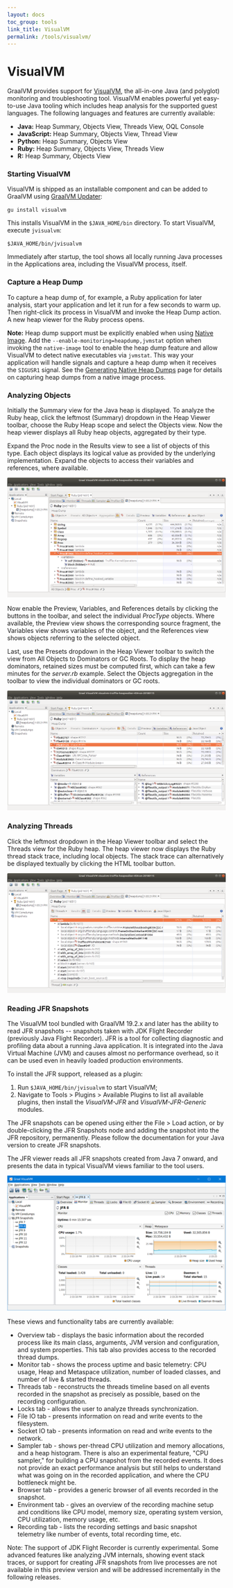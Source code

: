 ```yaml
---
layout: docs
toc_group: tools
link_title: VisualVM
permalink: /tools/visualvm/
---
```


# VisualVM

GraalVM provides support for [VisualVM](https://visualvm.github.io), the all-in-one Java (and polyglot) monitoring and troubleshooting tool. VisualVM enables powerful yet easy-to-use Java tooling which includes heap analysis for the supported guest languages. The following languages and features are currently available:

 - __Java:__ Heap Summary, Objects View, Threads View, OQL Console
 - __JavaScript:__ Heap Summary, Objects View, Thread View
 - __Python:__ Heap Summary, Objects View
 - __Ruby:__ Heap Summary, Objects View, Threads View
 - __R:__ Heap Summary, Objects View

### Starting VisualVM

VisualVM is shipped as an installable component and can be added to GraalVM using [GraalVM Updater](../reference-manual/graalvm-updater.md):

```shell
gu install visualvm
```

This installs VisualVM in the `$JAVA_HOME/bin` directory.
To start VisualVM, execute `jvisualvm`:

```shell
$JAVA_HOME/bin/jvisualvm
```
Immediately after startup, the tool shows all locally running Java processes in the Applications area, including the VisualVM process, itself.

### Capture a Heap Dump
To capture a heap dump of, for example, a Ruby application for later analysis, start your application and let it run for a few seconds to warm up.
Then right-click its process in VisualVM and invoke the Heap Dump action.
A new heap viewer for the Ruby process opens.

__Note:__ Heap dump support must be explicitly enabled when using [Native Image](../reference-manual/native-image/README.md).
Add the `--enable-monitoring=heapdump,jvmstat` option when invoking the `native-image` tool to enable the heap dump feature and allow VisualVM to detect native executables via `jvmstat`.
This way your application will handle signals and capture a heap dump when it receives the `SIGUSR1` signal.
See the [Generating Native Heap Dumps](../reference-manual/native-image/guides/create-heap-dump-from-native-executable.md) page for details on capturing heap dumps from a native image process.

### Analyzing Objects
Initially the Summary view for the Java heap is displayed.
To analyze the Ruby heap, click the leftmost (Summary) dropdown in the Heap Viewer toolbar, choose the Ruby Heap scope and select the Objects view.
Now the heap viewer displays all Ruby heap objects, aggregated by their type.

Expand the Proc node in the Results view to see a list of objects of this type.
Each object displays its logical value as provided by the underlying implementation.
Expand the objects to access their variables and references, where available.

![VisualVM: Heap Viewer Objects](img/HeapViewer_objects.png)

Now enable the Preview, Variables, and References details by clicking the buttons in the toolbar, and select the individual _ProcType_ objects.
Where available, the Preview view shows the corresponding source fragment, the Variables view shows variables of the object, and the References view shows objects referring to the selected object.

Last, use the Presets dropdown in the Heap Viewer toolbar to switch the view from All Objects to Dominators or GC Roots.
To display the heap dominators, retained sizes must be computed first, which can take a few minutes for the _server.rb_ example.
Select the Objects aggregation in the toolbar to view the individual dominators or GC roots.

![VisualVM: Heap Viewer Objects Dominators](img/HeapViewer_objects_dominators.png)

### Analyzing Threads
Click the leftmost dropdown in the Heap Viewer toolbar and select the Threads view for the Ruby heap.
The heap viewer now displays the Ruby thread stack trace, including local objects. The stack trace can alternatively be displayed textually by clicking the HTML toolbar button.

![VisualVM: Heap Viewer Thread](img/HeapViewer_thread.png)

### Reading JFR Snapshots
The VisualVM tool bundled with GraalVM 19.2.x and later has the ability to read JFR snapshots -- snapshots taken with JDK Flight Recorder (previously Java Flight Recorder).
JFR is a tool for collecting diagnostic and profiling data about a running Java application.
It is integrated into the Java Virtual Machine (JVM) and causes almost no performance overhead, so it can be used even in heavily loaded production environments.

To install the JFR support, released as a plugin:
1. Run `$JAVA_HOME/bin/jvisualvm` to start VisualVM;
2. Navigate to Tools > Plugins > Available Plugins to list all available plugins, then install the _VisualVM-JFR_ and
_VisualVM-JFR-Generic_ modules.

The JFR snapshots can be opened using either the File > Load action, or by double-clicking the JFR Snapshots node and adding the snapshot into the JFR
repository, permanently.
Please follow the documentation for your Java version to create JFR snapshots.

The JFR viewer reads all JFR snapshots created from Java 7 onward, and presents the data in typical VisualVM views familiar to the tool users.

![VisualVM: Viewing JFR via VisualVM](img/visualvm_jfr.png)

These views and functionality tabs are currently available:

* Overview tab - displays the basic information about the recorded process like
its main class, arguments, JVM version and configuration, and system properties.
This tab also provides access to the recorded thread dumps.
* Monitor tab - shows the process uptime and basic telemetry: CPU usage, Heap
and Metaspace utilization, number of loaded classes, and number of live & started
threads.
* Threads tab - reconstructs the threads timeline based on all events recorded in
the snapshot as precisely as possible, based on the recording configuration.
* Locks tab - allows the user to analyze threads synchronization.
* File IO tab - presents information on read and write events to the filesystem.
* Socket IO tab - presents information on read and write events to the network.
* Sampler tab - shows per-thread CPU utilization and memory allocations, and a
heap histogram. There is also an experimental feature, "CPU sampler," for building a CPU
snapshot from the recorded events. It does not provide an exact performance
analysis but still helps to understand what was going on in the recorded
application, and where the CPU bottleneck might be.
* Browser tab - provides a generic browser of all events recorded in the snapshot.
* Environment tab - gives an overview of the recording machine setup and conditions
like CPU model, memory size, operating system version, CPU utilization, memory
usage, etc.
* Recording tab - lists the recording settings and basic snapshot telemetry like
number of events, total recording time, etc.

Note: The support of JDK Flight Recorder is currently experimental. Some advanced features like analyzing JVM internals, showing event stack traces, or support for creating JFR snapshots from live processes are not available in this preview version and will be addressed incrementally in the following releases.
